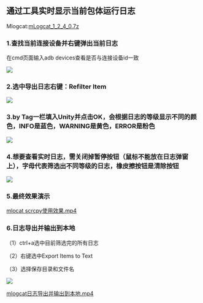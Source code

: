 ## 通过工具实时显示当前包体运行日志
Mlogcat:[mLogcat_1_2_4_0.7z](https://snh48group.yuque.com/attachments/yuque/0/2024/7z/43256946/1712735468063-12c2ccd6-a10b-42c6-9141-5e0b6cde3904.7z)

### 1.查找当前连接设备并右键弹出当前日志
在cmd页面输入adb devices查看是否与连接设备id一致

![](https://cdn.nlark.com/yuque/0/2024/png/43256946/1712735561150-c7a308f5-2ba1-42a1-99f5-a899ab377a87.png)



### 2.选中导出日志右键：Refilter ltem
![](https://cdn.nlark.com/yuque/0/2024/png/43256946/1712735653328-6a9c701e-452e-46e3-8112-c4d08442ddf3.png)



### 3.by Tag一栏填入Unity并点击OK，会根据日志的等级显示不同的颜色，INFO是蓝色，WARNING是黄色，ERROR是粉色
![](https://cdn.nlark.com/yuque/0/2024/png/43256946/1712735680580-fd4bf3df-e5a4-4b13-a80e-29977b552029.png)



### 4.想要查看实时日志，需关闭掉暂停按钮（鼠标不能放在日志弹窗上），字母代表筛选出不同等级的日志，橡皮擦按钮是清除按钮
![](https://cdn.nlark.com/yuque/0/2024/png/43256946/1712735760591-07664e49-2e06-4be1-b207-52b96e1d59e6.png)



### 5.最终效果演示
[mlocat scrcpy使用效果.mp4](https://snh48group.yuque.com/attachments/yuque/0/2024/mp4/43256946/1712735939252-4b3eddc3-8905-4a0b-9630-e2e9adc8b103.mp4)



### 6.日志导出并输出到本地
（1）ctrl+a选中目前筛选完的所有日志

（2）右键选中Export Items to Text

（3）选择保存目录和文件名

![](https://cdn.nlark.com/yuque/0/2024/png/43256946/1712738652607-779f1847-98c1-428a-bb2f-55457f287a2d.png)

[mlogcat日志导出并输出到本地.mp4](https://snh48group.yuque.com/attachments/yuque/0/2024/mp4/43256946/1712738690429-ad58051a-cf87-4dfc-9593-1f64c44d6763.mp4)

